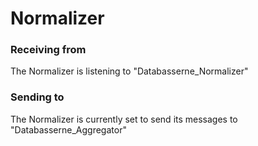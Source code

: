 # Normalizer

### Receiving from
The Normalizer is listening to "Databasserne_Normalizer"

### Sending to
The Normalizer is currently set to send its messages to<br> "Databasserne_Aggregator"
